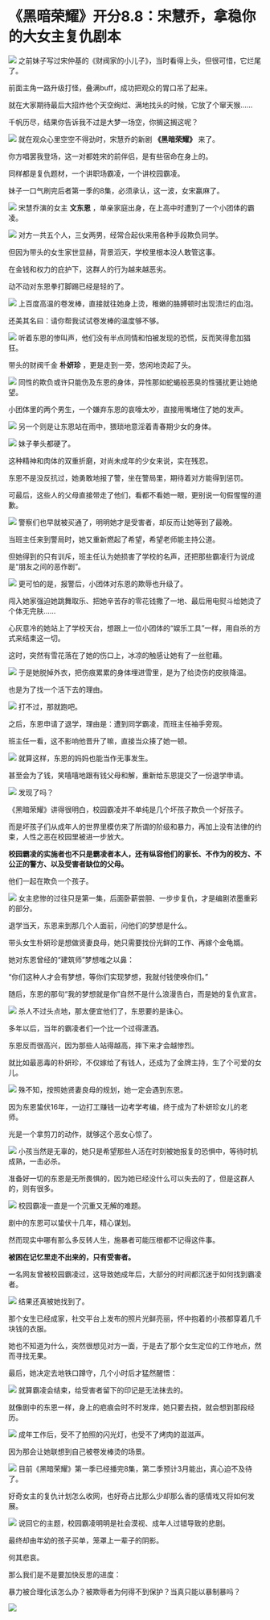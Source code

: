 # 《黑暗荣耀》开分8.8：宋慧乔，拿稳你的大女主复仇剧本

![](https://inews.gtimg.com/news_bt/GJ-22Pe1nrnrgH9aZ7BO8MLL2wXMqgyEGntSb4bsRZa5wAA/0)
之前妹子写过宋仲基的《财阀家的小儿子》，当时看得上头，但很可惜，它烂尾了。

前面主角一路升级打怪，叠满buff，成功把观众的胃口吊了起来。

就在大家期待最后大招炸他个天空绚烂、满地找头的时候，它放了个窜天猴……

千帆历尽，结果你告诉我不过是大梦一场空，你搁这搁这呢？

![](https://inews.gtimg.com/news_bt/OclULxlVa-8-bMITv_K-TAMEdXKi3t-a4hNJn7moxNme0AA/1000)
就在观众心里空空不得劲时，宋慧乔的新剧 **《黑暗荣耀》** 来了。

你方唱罢我登场，这一对都姓宋的前伴侣，是有些宿命在身上的。

同样都是复仇题材，一个讲职场霸凌，一个讲校园霸凌。

妹子一口气刷完后者第一季的8集，必须承认，这一波，女宋赢麻了。

![](https://inews.gtimg.com/news_bt/OTlQWs1v1KcketJKrfm-heZ68Vu_9Vm6AjHITsyJolPKoAA/1000)
宋慧乔演的女主 **文东恩** ，单亲家庭出身，在上高中时遭到了一个小团体的霸凌。

![](https://inews.gtimg.com/news_bt/OZVpEZfIzerXq8wMx8l5xeaQUrAU4fMZovXHX9Pg3-q-4AA/1000)
对方一共五个人，三女两男，经常合起伙来用各种手段欺负同学。

但因为带头的女生家世显赫，背景滔天，学校里根本没人敢管这事。

在金钱和权力的庇护下，这群人的行为越来越恶劣。

动不动对东恩拳打脚踢已经是轻的了。

![](https://inews.gtimg.com/news_bt/G5gEG-Ax3MlrWEp8a6JfRsOcJp5p189xKgFmL4_cSHo50AA/0)
上百度高温的卷发棒，直接就往她身上烫，稚嫩的胳膊顿时出现溃烂的血泡。

还美其名曰：请你帮我试试卷发棒的温度够不够。

![](https://inews.gtimg.com/news_bt/GJUlqVO0l7IDheci-xXi6LBBIo4ARJyb49ks5Cf7koRvEAA/0)
听着东恩的惨叫声，他们没有半点同情和怕被发现的恐慌，反而笑得愈加猖狂。

带头的财阀千金 **朴妍珍** ，更是走到一旁，悠闲地烫起了头。

![](https://inews.gtimg.com/news_bt/GwFY-PoudovnklSXwvccT39BAdJHRAubHgwnku1pDY8j8AA/0)
同性的欺负或许只能伤及东恩的身体，异性那如蛇蝎般恶臭的性骚扰更让她绝望。

小团体里的两个男生，一个嫌弃东恩的哀嚎太吵，直接用嘴堵住了她的发声。

![](https://inews.gtimg.com/news_bt/GvB97oafWExTEYJSYbnJDY1K4f_kfWaHc5xjaly0VK6u8AA/0)
另一个则是让东恩站在雨中，猥琐地意淫着青春期少女的身体。

![](https://inews.gtimg.com/news_bt/G2cCFlQxEAh_aymoGD2TUpF7WW_PXHS-UTO66b66GUT34AA/0)
妹子拳头都硬了。

这种精神和肉体的双重折磨，对尚未成年的少女来说，实在残忍。

东恩不是没反抗过，她勇敢地报了警，坐在警局里，期待着对方能得到惩罚。

可最后，这些人的父母直接带走了他们，看都不看她一眼，更别说一句假惺惺的道歉。

![](https://inews.gtimg.com/news_bt/GFenhPY6gMQqdEGxlhKYzSivSAeb0Ai8eV_njMOi2fs2IAA/0)
警察们也早就被买通了，明明她才是受害者，却反而让她等到了最晚。

当班主任来到警局时，她又重新燃起了希望，希望老师能主持公道。

但她得到的只有训斥，班主任认为她损害了学校的名声，还把那些霸凌行为说成是“朋友之间的恶作剧”。

![](https://inews.gtimg.com/news_bt/O9k6u8j8aH2-MYQtxY__Mskmuyv_9PQQwPqSXxyRQKYXkAA/1000)
更可怕的是，报警后，小团体对东恩的欺辱也升级了。

闯入她家强迫她跳舞取乐、把她辛苦存的零花钱撒了一地、最后用电熨斗给她烫了个体无完肤……

心灰意冷的她站上了学校天台，想跟上一位小团体的“娱乐工具”一样，用自杀的方式来结束这一切。

这时，突然有雪花落在了她的伤口上，冰凉的触感让她有了一丝慰藉。

![](https://inews.gtimg.com/news_bt/GNXLizZUw_MAeauYH1R_jHPAubqWJdRG85dWPMiQS02IkAA/0)
于是她脱掉外衣，把伤痕累累的身体埋进雪里，是为了给烫伤的皮肤降温。

也是为了找一个活下去的理由。

![](https://inews.gtimg.com/news_bt/GhYr2hsBbLSIWQ7qV5Q8TPh5ggK7SsiAtShRiZYRb7zBMAA/0)
打不过，那就跑吧。

之后，东恩申请了退学，理由是：遭到同学霸凌，而班主任袖手旁观。

班主任一看，这不影响他晋升了嘛，直接当众揍了她一顿。

![](https://inews.gtimg.com/news_bt/G-KNXibW7ASpqqV9kbA6ibYaLALCmLDRkOxEP4OPzSvkIAA/0)
就算这样，东恩的妈妈也能当作无事发生。

甚至会为了钱，笑嘻嘻地跟有钱父母和解，重新给东恩提交了一份退学申请。

![](https://inews.gtimg.com/news_bt/O-6Meb4r-_07_dwDywD9hOaD4cvIQk0ozfnJxfRD-kcmgAA/1000)
发现了吗？

《黑暗荣耀》讲得很明白，校园霸凌并不单纯是几个坏孩子欺负一个好孩子。

而是坏孩子们从成年人的世界里模仿来了所谓的阶级和暴力，再加上没有法律的约束，人性之恶在校园里被进一步放大。

**校园霸凌的实施者也不只是霸凌者本人，还有纵容他们的家长、不作为的校方、不公正的警方、以及受害者缺位的父母。**

他们一起在欺负一个孩子。

![](https://inews.gtimg.com/news_bt/OHDwlA3FHjBJIMuN2MA-X3JRg-_9MG1CVevxJ4_93lSWYAA/1000)
女主悲惨的过往只是第一集，后面卧薪尝胆、一步步复仇，才是编剧浓墨重彩的部分。

退学当天，东恩来到那几个人面前，问他们的梦想是什么。

带头女生朴妍珍是想做贤妻良母，她只需要找份光鲜的工作、再嫁个金龟婿。

她对东恩曾经的“建筑师”梦想嗤之以鼻：

“你们这种人才会有梦想，等你们实现梦想，我就付钱使唤你们。”

随后，东恩的那句“我的梦想就是你”自然不是什么浪漫告白，而是她的复仇宣言。

![](https://inews.gtimg.com/news_bt/OXab0fIW93NJa3V9_-Y_sGCpS85oiE0qeXpPGcLwpKSu8AA/1000)
杀人不过头点地，那太便宜他们了，东恩要的是诛心。

多年以后，当年的霸凌者们一个比一个过得潇洒。

东恩反而很高兴，因为那些人站得越高，摔下来才会越惨烈。

就比如最恶毒的朴妍珍，不仅嫁给了有钱人，还成为了金牌主持，生了个可爱的女儿。

![](https://inews.gtimg.com/news_bt/Gmw1snOgaNpBSXQg38_TJzLAUn_69fz865FXEgc3YqZdsAA/0)
殊不知，按照她贤妻良母的规划，她一定会遇到东恩。

因为东恩蛰伏16年，一边打工赚钱一边考学考编，终于成为了朴妍珍女儿的老师。

光是一个拿剪刀的动作，就够这个恶女心惊了。

![](https://inews.gtimg.com/news_bt/Gy_rFyOxlSLa6sHFi7J-snah1S9RxQlYlN7cBeS7uMThkAA/0)
小孩当然是无辜的，她只是希望那些人活在时刻被她报复的恐惧中，等待时机成熟，一击必杀。

准备好一切的东恩是无所畏惧的，因为她已经没什么可以失去的了，但是这群人的，则有很多。

![](https://inews.gtimg.com/news_bt/G6PFF-uS9L97q4YkA6toGAcD0Zlov0cPWV7VqtZNiDBocAA/0)
校园霸凌一直是一个沉重又无解的难题。

剧中的东恩可以蛰伏十几年，精心谋划。

然而现实中哪有那么多反转人生，施暴者可能压根都不记得这件事。

**被困在记忆里走不出来的，只有受害者。**

一名网友曾被校园霸凌过，这导致她成年后，大部分的时间都沉迷于如何找到霸凌者。

![](https://inews.gtimg.com/news_bt/GaARCANLI-cBi25F17rw5YVJ73oX8wHDyw8lxuZJNNtJ8AA/0)
结果还真被她找到了。

那个女生已经成家，社交平台上发布的照片光鲜亮丽，怀中抱着的小孩都穿着几千块钱的衣服。

她也不知道为什么，突然很想见对方一面，于是去了那个女生定位的工作地点，然而寻找无果。

最后，她决定去地铁口蹲守，几个小时后才猛然醒悟：

![](https://inews.gtimg.com/news_bt/O3d3r5rXkMzlJ3f0NxP-WmEpGmxtHL2feokaUY4ggu9ncAA/1000)
就算霸凌会结束，给受害者留下的印记是无法抹去的。

就像剧中的东恩一样，身上的疤痕会时不时发痒，她只要去挠，就会想到那段经历。

![](https://inews.gtimg.com/news_bt/GCJwSDXycqeZCXtrWi73PIrrtr2Ryfqm5XmR9DQkoXmiYAA/0)
成年工作后，受不了拍照的闪光灯，也受不了烤肉的滋滋声。

因为那会让她联想到自己被卷发棒烫的场景。

![](https://inews.gtimg.com/news_bt/GLkKU9kQYs2YHce1zg9hT0ajmjgSUJm9MYA3jeHv4oySQAA/0)
目前《黑暗荣耀》第一季已经播完8集，第二季预计3月能出，真心迫不及待了。

好奇女主的复仇计划怎么收网，也好奇占比那么少却那么香的感情戏又将如何发展。

![](https://inews.gtimg.com/news_bt/OiBZ097YFHDs7rynagkVphbQ8zhxrX-vznQ1sEpeVg1cIAA/1000)
说回它的主题，校园霸凌明明是社会漠视、成年人过错导致的悲剧。

最终却由年幼的孩子买单，笼罩上一辈子的阴影。

何其悲哀。

那么我们是不是要加快反思的进度：

暴力被合理化该怎么办？被欺辱者为何得不到保护？当真只能以暴制暴吗？

![](https://inews.gtimg.com/news_bt/OC_A42xxldTGKYGDCe298MygEYgJp6quNNkSuO82Ppr84AA/1000)

